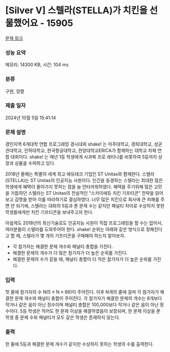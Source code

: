 # [Silver V] 스텔라(STELLA)가 치킨을 선물했어요 - 15905 

[문제 링크](https://www.acmicpc.net/problem/15905) 

### 성능 요약

메모리: 14300 KB, 시간: 104 ms

### 분류

구현, 정렬

### 제출 일자

2024년 10월 5일 15:41:14

### 문제 설명

<p>경인지역 6개대학 연합 프로그래밍 경시대회 shake! 는 아주대학교, 경희대학교, 성균관대학교, 인하대학교, 한국항공대학교, 한양대학교ERICA가 함께하는 대학교 자체 연합 대회이다. shake! 는 매년 1등 학생에게 사과북 프로 레티나를 비롯하여 5등까지 상장과 상품을 수여하고 있다.</p>

<p>2018년 올해는 특별히 세계 최고 에듀테크 기업인 ST Unitas와 함께한다. 스텔라(STELLA)는 ST Unitas의 인공지능 사원이다. 인간을 동경하는 스텔라는 최대한 많은 학생에게 혜택이 돌아가지 못하는 점을 늘 안타까워하였다. 혜택을 주기위해 많은 고민을 거듭하던 스텔라는 ST Unitas의 전설적인 “스카이에듀 치킨 기프티콘“ 전략을 읽어보고 감명을 받아 이를 따라하기로 결심하였다. 너무 많은 치킨으로 회사에 큰 피해를 주면 안 되기에, 스텔라는 대회의 5등과 푼 문제 수는 같지만 패널티 차이로 수상하지 못한 학생들에게만 치킨 기프티콘을 보내주고자 한다.</p>

<p>아쉽게도 2018년의 최신기술로도 인공지능 사원이 직접 프로그래밍을 할 수는 없어서, 여러분들이 스텔라를 도와주어야 한다. shake! 순위는 아래와 같은 방식으로 정해진다고 할 때, 스텔라가 몇 개의 기프티콘을 구매해야 하는지 알아보자.</p>

<ul>
	<li>각 참가자는 해결한 문제 개수와 패널티 총합을 가진다.</li>
	<li>해결한 문제의 개수가 더 많은 참가자가 더 높은 순위를 가진다.</li>
	<li>해결한 문제의 수가 같을 때, 패널티 총합이 더 작은 참가자가 더 높은 순위를 가진다.</li>
</ul>

### 입력 

 <p>첫 줄에 참가자의 수 N(5 ≤ N ≤ 66)이 주어진다. 이후 N개의 줄에 걸쳐 각 참가자가 해결한 문제 개수와 패널티 총합이 주어진다. 각 참가자가 해결한 문제의 개수는 8개보다 작거나 같은 음이 아닌 정수이며 패널티 총합은 100,000보다 작거나 같은 음이 아닌 정수이다. 5등 학생은 적어도 한 문제 이상을 해결하였음이 보장되며, 한 문제 이상을 푼 학생 중 문제 수와 패널티가 모두 같은 학생은 존재하지 않는다.</p>

### 출력 

 <p>한 줄에 5등과 해결한 문제 개수가 같지만 수상하지 못하는 학생의 수를 출력한다.</p>

